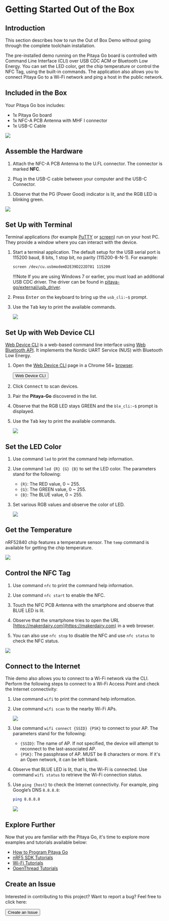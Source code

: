 # Getting Started Out of the Box

## Introduction

This section describes how to run the Out of Box Demo without going through the complete toolchain installation.

The pre-installed demo running on the Pitaya Go board is controlled with Command Line Interface (CLI) over USB CDC ACM or Bluetooth Low Energy. You can set the LED color, get the chip temperature or control the NFC Tag, using the built-in commands. The application also allows you to connect Pitaya Go to a Wi-Fi network and ping a host in the public network.

## Included in the Box

Your Pitaya Go box includes:

* 1x Pitaya Go board
* 1x NFC-A PCB Antenna with MHF I connector
* 1x USB-C Cable

![](assets/images/pitaya-go-product-parts-w.png)

## Assemble the Hardware

1. Attach the NFC-A PCB Antenna to the U.FL connector. The connector is marked **NFC**.

2. Plug in the USB-C cable between your computer and the USB-C Connector.

3. Observe that the PG (Power Good) indicator is lit, and the RGB LED is blinking green.

![](assets/images/assemble-pitaya-go.gif)

## Set Up with Terminal

Terminal applications (for example [PuTTY](https://www.chiark.greenend.org.uk/~sgtatham/putty/) or [screen](https://www.gnu.org/software/screen/manual/screen.html)) run on your host PC. They provide a window where you can interact with the device.

1. Start a terminal application. The default setup for the USB serial port is 115200 baud, 8 bits, 1 stop bit, no parity (115200-8-N-1). For example:

	``` sh
	screen /dev/cu.usbmodemD2E39D222D781 115200
	```

	!!!Note
		If you are using Windows 7 or earlier, you must load an additional USB CDC driver. The driver can be found in [pitaya-go/external/usb_driver](https://github.com/makerdiary/pitaya-go/tree/master/external/usb_driver).

2. Press <kbd>Enter</kbd> on the keyboard to bring up the `usb_cli:~$` prompt.

3. Use the <kbd>Tab</kbd> key to print the available commands.

	![](assets/images/set-up-with-terminal.png)

## Set Up with Web Device CLI

[Web Device CLI](https://github.com/makerdiary/web-device-cli) is a web-based command line interface using [Web Bluetooth API](https://webbluetoothcg.github.io/web-bluetooth/). It implements the Nordic UART Service (NUS) with Bluetooth Low Energy.

1. Open the [Web Device CLI](https://github.com/makerdiary/web-device-cli) page in a Chrome 56+ [browser](https://github.com/WebBluetoothCG/web-bluetooth/blob/master/implementation-status.md).

	<a href="https://wiki.makerdiary.com/web-device-cli/" target="_blank"><button data-md-color-primary="marsala">Web Device CLI</button></a>

2. Click <kbd>Connect</kbd> to scan devices.

3. Pair the **Pitaya-Go** discovered in the list.

4. Observe that the RGB LED stays GREEN and the `ble_cli:~$` prompt is displayed.

5. Use the <kbd>Tab</kbd> key to print the available commands.

	[![](assets/images/set-up-with-web-device-cli.png)](assets/images/set-up-with-web-device-cli.png)

## Set the LED Color

1. Use command `led` to print the command help information.

2. Use command `led {R} {G} {B}` to set the LED color. The parameters stand for the following:

	* `{R}`: The RED value, 0 ~ 255.
	* `{G}`: The GREEN value, 0 ~ 255.
	* `{B}`: The BLUE value, 0 ~ 255.

3. Set various RGB values and observe the color of LED.

	![](assets/images/set-the-led-color.png)

## Get the Temperature

nRF52840 chip features a temperature sensor. The `temp` command is available for getting the chip temperature.

![](assets/images/get-the-temperature.png)

## Control the NFC Tag

1. Use command `nfc` to print the command help information.

2. Use command `nfc start` to enable the NFC.

3. Touch the NFC PCB Antenna with the smartphone and observe that BLUE LED is lit.

4. Observe that the smartphone tries to open the URL [https://makerdairy.com](https://makerdairy.com) in a web browser.

5. You can also use `nfc stop` to disable the NFC and use `nfc status` to check the NFC status.

![](assets/images/pitaya-go-nfc-url.jpg)


## Connect to the Internet

Thie demo also allows you to connect to a Wi-Fi network via the CLI. Perform the following steps to connect to a Wi-Fi Access Point and check the Internet connectivity:

1. Use command `wifi` to print the command help information.

2. Use command `wifi scan` to the nearby Wi-Fi APs.

	![](assets/images/wifi-scan-terminal.png)

3. Use command `wifi connect {SSID} {PSK}` to connect to your AP. The parameters stand for the following:

	* `{SSID}`: The name of AP. If not specified, the device will attempt to reconnect to the last-associated AP.
	* `{PSK}`: The passphrase of AP. MUST be 8 characters or more. If it's an Open network, it can be left blank.

4. Observe that BLUE LED is lit, that is, the Wi-Fi is connected. Use command `wifi status` to retrieve the Wi-Fi connection status.

5. Use `ping {host}` to check the Internet connectivity. For example, ping Google’s DNS `8.8.8.8`:

	``` sh
	ping 8.8.8.8
	```

	![](assets/images/ping-terminal.png)

## Explore Further

Now that you are familiar with the Pitaya Go, it's time to explore more examples and tutorials available below:

* [How to Program Pitaya Go](programming.md)
* [nRF5 SDK Tutorials](nrf5-sdk/index.md)
* [Wi-Fi Tutorials](wifi/index.md)
* [OpenThread Tutorials](openthread/index.md)

## Create an Issue

Interested in contributing to this project? Want to report a bug? Feel free to click here:

<a href="https://github.com/makerdiary/pitaya-go/issues/new"><button data-md-color-primary="marsala"><i class="fa fa-github"></i> Create an Issue</button></a>
